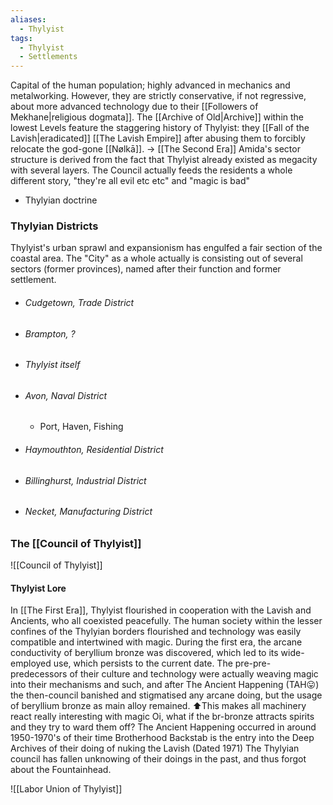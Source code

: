 ```yaml
---
aliases:
  - Thylyist
tags:
  - Thylyist
  - Settlements
---
```

Capital of the human population; highly advanced in mechanics and metalworking. However, they are strictly conservative, if not regressive, about more advanced technology due to their [[Followers of Mekhane|religious dogmata]]. 
The [[Archive of Old|Archive]] within the lowest Levels feature the staggering history of Thylyist: they [[Fall of the Lavish|eradicated]] [[The Lavish Empire]] after abusing them to forcibly relocate the god-gone [[Nølkā]]. -> [[The Second Era]]
Amida's sector structure is derived from the fact that Thylyist already existed as megacity with several layers.
The Council actually feeds the residents a whole different story, "they're all evil etc etc" and "magic is bad"

-   Thylyian doctrine
### Thylyian Districts
Thylyist's urban sprawl and expansionism has engulfed a fair section of the coastal area. 
The "City" as a whole actually is consisting out of several sectors (former provinces), named after their function and former settlement. 
- ###### Cudgetown, Trade District
- ###### Brampton, ?
- ###### Thylyist itself
- ###### Avon, Naval District 
	- Port, Haven, Fishing
- ###### Haymouthton, Residential District
- ###### Billinghurst, Industrial District
- ###### Necket, Manufacturing District

### The [[Council of Thylyist]]
![[Council of Thylyist]]


#### Thylyist Lore
In [[The First Era]], Thylyist flourished in cooperation with the Lavish and Ancients, who all coexisted peacefully. The human society within the lesser confines of the Thylyian borders flourished and technology was easily compatible and intertwined with magic. 
During the first era, the arcane conductivity of beryllium bronze was discovered, which led to its wide-employed use, which persists to the current date. 
	The pre-pre-predecessors of their culture and technology were actually weaving magic into their mechanisms and such, and after The Ancient Happening (TAH😛) the then-council banished and stigmatised any arcane doing, but the usage of beryllium bronze as main alloy remained.
	⬆️This makes all machinery react really interesting with magic
	Oi, what if the br-bronze attracts spirits and they try to ward them off?
	The Ancient Happening occurred in around 1950-1970's of their time
	Brotherhood Backstab is the entry into the Deep Archives of their doing of nuking the Lavish (Dated 1971)
	The Thylyian council has fallen unknowing of their doings in the past, and thus forgot about the Fountainhead.


![[Labor Union of Thylyist]]